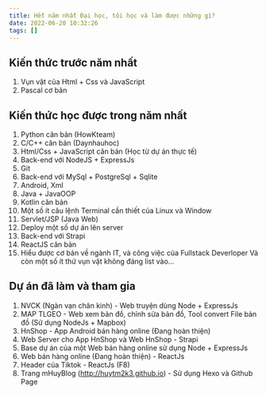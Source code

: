 ```yaml
---
title: Hết năm nhất Đại học, tôi học và làm được những gì?
date: 2022-06-20 10:32:26
tags: []
---
```

## Kiến thức trước năm nhất

1. Vụn vặt của Html + Css và JavaScript
2. Pascal cơ bản

## Kiến thức học được trong năm nhất

1. Python căn bản (HowKteam)
2. C/C++ căn bản (Daynhauhoc)
3. Html/Css + JavaScript căn bản (Học từ dự án thực tế)
4. Back-end với NodeJS + ExpressJs
5. Git
6. Back-end với MySql + PostgreSql + Sqlite
7. Android, Xml
8. Java + JavaOOP
9. Kotlin căn bản
10. Một số ít câu lệnh Terminal cần thiết của Linux và Window
11. Servlet/JSP (Java Web)
12. Deploy một số dự án lên server
13. Back-end với Strapi
14. ReactJS căn bản
15. Hiểu được cơ bản về ngành IT, và công việc của Fullstack Deverloper
Và còn một số ít thứ vụn vặt không đáng list vào...

## Dự án đã làm và tham gia

1. NVCK (Ngàn vạn chân kinh) - Web truyện dùng Node + ExpressJs
2. MAP TLGEO - Web xem bản đồ, chỉnh sửa bản đồ, Tool convert File bản đồ (Sử dụng NodeJs + Mapbox)
3. HnShop - App Android bán hàng online (Đang hoàn thiện)
4. Web Server cho App HnShop và Web HnShop - Strapi
5. Base dự án của một Web bán hàng online sử dụng Node + ExpressJs
6. Web bán hàng online (Đang hoàn thiện) - ReactJs
7. Header của Tiktok - ReactJs (F8)
8. Trang mHuyBlog (http://huytm2k3.github.io) - Sử dụng Hexo và Github Page